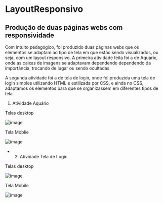# LayoutResponsivo

## Produção de duas páginas webs com responsividade

Com intuito pedagógico, foi produzido duas páginas webs que os elementos se adaptam ao tipo de tela em que estão sendo visualizados, ou seja, com um layout responsivo. A primeira atividade feita foi a de Aquário, onde as caixas de imagens se adaptavam dependendo dependendo da importância, trocando de lugar ou sendo ocultadas.

A segunda atividade foi a de tela de login, onde foi produzida uma tela de login simples utilizando HTML e estilizada por CSS, e ainda no CSS, adaptamos os elementos para que se organizassem em diferentes tipos de tela.

1. Atividade Aquário

Telas desktop

![image](https://github.com/user-attachments/assets/bf70b0fe-24c0-47e9-8183-312c10d5091c)

Tela Moblie

![image](https://github.com/user-attachments/assets/c9bccbc5-5d24-456d-adcb-9c745eb66cf8)

* 2. Atividade Tela de Login

Telas desktop

![image](https://github.com/user-attachments/assets/ee4cc959-e9b1-4731-b73e-6297c5161541)

Tela Mobile

![image](https://github.com/user-attachments/assets/f9494b21-06d6-4903-b987-5bd2572eae52)




